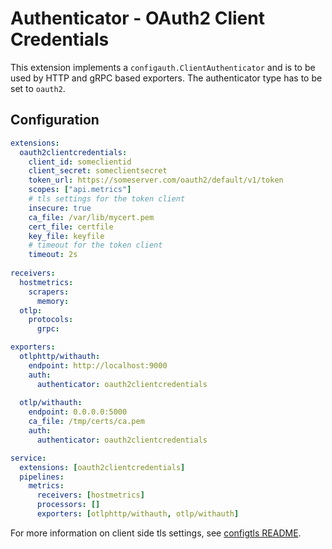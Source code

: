 # Authenticator - OAuth2 Client Credentials

This extension implements a `configauth.ClientAuthenticator` and is to be used by HTTP and gRPC based exporters.
The authenticator type has to be set to `oauth2`.

## Configuration

```yaml
extensions:
  oauth2clientcredentials:
    client_id: someclientid
    client_secret: someclientsecret
    token_url: https://someserver.com/oauth2/default/v1/token
    scopes: ["api.metrics"]
    # tls settings for the token client
    insecure: true
    ca_file: /var/lib/mycert.pem
    cert_file: certfile
    key_file: keyfile
    # timeout for the token client
    timeout: 2s
    
receivers:
  hostmetrics:
    scrapers:
      memory:
  otlp:
    protocols:
      grpc:

exporters:
  otlphttp/withauth:
    endpoint: http://localhost:9000
    auth:
      authenticator: oauth2clientcredentials
      
  otlp/withauth:
    endpoint: 0.0.0.0:5000
    ca_file: /tmp/certs/ca.pem
    auth:
      authenticator: oauth2clientcredentials

service:
  extensions: [oauth2clientcredentials]
  pipelines:
    metrics:
      receivers: [hostmetrics]
      processors: []
      exporters: [otlphttp/withauth, otlp/withauth]
```

For more information on client side tls settings, see [configtls README](../../config/configtls/README.md).